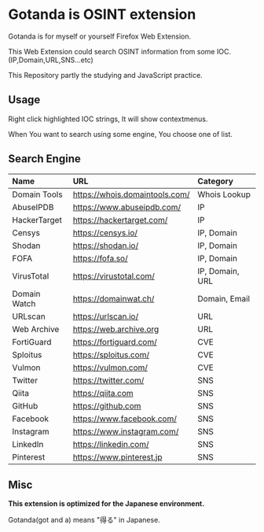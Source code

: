 # Gotanda is OSINT extension

Gotanda is for myself or yourself Firefox Web Extension.

This Web Extension could search OSINT information from some IOC.(IP,Domain,URL,SNS...etc)

This Repository partly the studying and JavaScript practice.

## Usage

Right click highlighted IOC strings, It will show contextmenus.

When You want to search using some engine, You choose one of list.

## Search Engine

|Name|URL|Category|
|:---|:--|:-------|
|Domain Tools|https://whois.domaintools.com/|Whois Lookup|
|AbuseIPDB|https://www.abuseipdb.com/|IP|
|HackerTarget|https://hackertarget.com/|IP|
|Censys|https://censys.io/|IP, Domain|
|Shodan|https://shodan.io/|IP, Domain|
|FOFA|https://fofa.so/|IP, Domain|
|VirusTotal|https://virustotal.com/|IP, Domain, URL|
|Domain Watch|https://domainwat.ch/|Domain, Email|
|URLscan|https://urlscan.io/|URL|
|Web Archive|https://web.archive.org|URL|
|FortiGuard|https://fortiguard.com/|CVE|
|Sploitus|https://sploitus.com/|CVE|
|Vulmon|https://vulmon.com/|CVE|
|Twitter|https://twitter.com/|SNS|
|Qiita|https://qiita.com|SNS|
|GitHub|https://github.com|SNS|
|Facebook|https://www.facebook.com/|SNS|
|Instagram|https://www.instagram.com/|SNS|
|LinkedIn|https://linkedin.com/|SNS|
|Pinterest|https://www.pinterest.jp|SNS|




## Misc

**This extension is optimized for the Japanese environment.**

Gotanda(got and a) means "得る" in Japanese.

